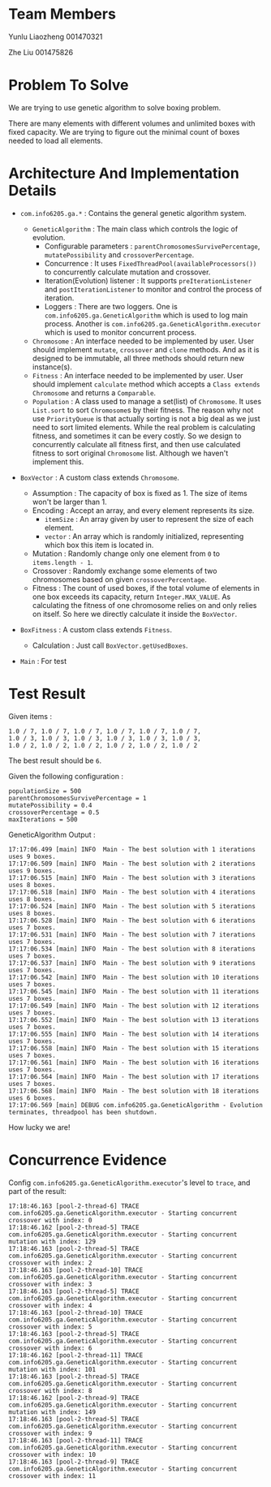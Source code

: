 # Team Members

Yunlu Liaozheng 001470321

Zhe Liu 001475826

# Problem To Solve

We are trying to use genetic algorithm to solve boxing problem.

There are many elements with different volumes and unlimited boxes with fixed capacity. 
We are trying to figure out the minimal count of boxes needed to load all elements. 

# Architecture And Implementation Details

- `com.info6205.ga.*` : Contains the general genetic algorithm system.

    - `GeneticAlgorithm` : The main class which controls the logic of evolution.
        - Configurable parameters : `parentChromosomesSurvivePercentage`, `mutatePossibility` and `crossoverPercentage`.
        - Concurrence : It uses `FixedThreadPool(availableProcessors())` to concurrently calculate mutation and crossover.
        - Iteration(Evolution) listener : It supports `preIterationListener` and `postIterationListener` to monitor and control the process of iteration.
        - Loggers : There are two loggers. One is `com.info6205.ga.GeneticAlgorithm` which is used to log main process. 
        Another is `com.info6205.ga.GeneticAlgorithm.executor` which is used to monitor concurrent process.
    - `Chromosome` : An interface needed to be implemented by user. User should implement `mutate`, `crossover` and `clone` methods.
    And as it is designed to be immutable, all three methods should return new instance(s).
    - `Fitness` : An interface needed to be implemented by user. User should implement `calculate` method 
    which accepts a `Class extends Chromosome` and returns a `Comparable`.
    - `Population` : A class used to manage a set(list) of `Chromosome`. It uses `List.sort` to sort `Chromosome`s by their fitness.
    The reason why not use `PriorityQueue` is that actually sorting is not a big deal as we just need to sort limited elements.
    While the real problem is calculating fitness, and sometimes it can be every costly. So we design to concurrently calculate all fitness first,
    and then use calculated fitness to sort original `Chromosome` list. Although we haven't implement this.
    
- `BoxVector` : A custom class extends `Chromosome`.
    - Assumption : The capacity of box is fixed as 1. The size of items won't be larger than 1.
    - Encoding : Accept an array, and every element represents its size. 
        - `itemSize` : An array given by user to represent the size of each element.
        - `vector` : An array which is randomly initialized, representing which box this item is located in.
    - Mutation : Randomly change only one element from `0` to `items.length - 1`.
    - Crossover : Randomly exchange some elements of two chromosomes based on given `crossoverPercentage`.
    - Fitness : The count of used boxes, if the total volume of elements in one box exceeds its capacity, return `Integer.MAX_VALUE`. 
    As calculating the fitness of one chromosome relies on and only relies on itself.
    So here we directly calculate it inside the `BoxVector`.
    
- `BoxFitness` : A custom class extends `Fitness`.
    - Calculation : Just call `BoxVector.getUsedBoxes`.
    
- `Main` : For test

# Test Result

Given items : 

    1.0 / 7, 1.0 / 7, 1.0 / 7, 1.0 / 7, 1.0 / 7, 1.0 / 7,
    1.0 / 3, 1.0 / 3, 1.0 / 3, 1.0 / 3, 1.0 / 3, 1.0 / 3,
    1.0 / 2, 1.0 / 2, 1.0 / 2, 1.0 / 2, 1.0 / 2, 1.0 / 2
    
The best result should be `6`.

Given the following configuration :

    populationSize = 500
    parentChromosomesSurvivePercentage = 1
    mutatePossibility = 0.4
    crossoverPercentage = 0.5
    maxIterations = 500

GeneticAlgorithm Output :

    17:17:06.499 [main] INFO  Main - The best solution with 1 iterations uses 9 boxes.
    17:17:06.509 [main] INFO  Main - The best solution with 2 iterations uses 9 boxes.
    17:17:06.515 [main] INFO  Main - The best solution with 3 iterations uses 8 boxes.
    17:17:06.518 [main] INFO  Main - The best solution with 4 iterations uses 8 boxes.
    17:17:06.524 [main] INFO  Main - The best solution with 5 iterations uses 8 boxes.
    17:17:06.528 [main] INFO  Main - The best solution with 6 iterations uses 7 boxes.
    17:17:06.531 [main] INFO  Main - The best solution with 7 iterations uses 7 boxes.
    17:17:06.534 [main] INFO  Main - The best solution with 8 iterations uses 7 boxes.
    17:17:06.537 [main] INFO  Main - The best solution with 9 iterations uses 7 boxes.
    17:17:06.542 [main] INFO  Main - The best solution with 10 iterations uses 7 boxes.
    17:17:06.545 [main] INFO  Main - The best solution with 11 iterations uses 7 boxes.
    17:17:06.549 [main] INFO  Main - The best solution with 12 iterations uses 7 boxes.
    17:17:06.552 [main] INFO  Main - The best solution with 13 iterations uses 7 boxes.
    17:17:06.555 [main] INFO  Main - The best solution with 14 iterations uses 7 boxes.
    17:17:06.558 [main] INFO  Main - The best solution with 15 iterations uses 7 boxes.
    17:17:06.561 [main] INFO  Main - The best solution with 16 iterations uses 7 boxes.
    17:17:06.564 [main] INFO  Main - The best solution with 17 iterations uses 7 boxes.
    17:17:06.568 [main] INFO  Main - The best solution with 18 iterations uses 6 boxes.
    17:17:06.569 [main] DEBUG com.info6205.ga.GeneticAlgorithm - Evolution terminates, threadpool has been shutdown.
    
How lucky we are!

# Concurrence Evidence

Config `com.info6205.ga.GeneticAlgorithm.executor`'s level to `trace`, and part of the result:

    17:18:46.163 [pool-2-thread-6] TRACE com.info6205.ga.GeneticAlgorithm.executor - Starting concurrent crossover with index: 0
    17:18:46.162 [pool-2-thread-5] TRACE com.info6205.ga.GeneticAlgorithm.executor - Starting concurrent mutation with index: 129
    17:18:46.163 [pool-2-thread-5] TRACE com.info6205.ga.GeneticAlgorithm.executor - Starting concurrent crossover with index: 2
    17:18:46.163 [pool-2-thread-10] TRACE com.info6205.ga.GeneticAlgorithm.executor - Starting concurrent crossover with index: 3
    17:18:46.163 [pool-2-thread-5] TRACE com.info6205.ga.GeneticAlgorithm.executor - Starting concurrent crossover with index: 4
    17:18:46.163 [pool-2-thread-10] TRACE com.info6205.ga.GeneticAlgorithm.executor - Starting concurrent crossover with index: 5
    17:18:46.163 [pool-2-thread-5] TRACE com.info6205.ga.GeneticAlgorithm.executor - Starting concurrent crossover with index: 6
    17:18:46.162 [pool-2-thread-11] TRACE com.info6205.ga.GeneticAlgorithm.executor - Starting concurrent mutation with index: 101
    17:18:46.163 [pool-2-thread-5] TRACE com.info6205.ga.GeneticAlgorithm.executor - Starting concurrent crossover with index: 8
    17:18:46.162 [pool-2-thread-9] TRACE com.info6205.ga.GeneticAlgorithm.executor - Starting concurrent mutation with index: 149
    17:18:46.163 [pool-2-thread-5] TRACE com.info6205.ga.GeneticAlgorithm.executor - Starting concurrent crossover with index: 9
    17:18:46.163 [pool-2-thread-11] TRACE com.info6205.ga.GeneticAlgorithm.executor - Starting concurrent crossover with index: 10
    17:18:46.163 [pool-2-thread-9] TRACE com.info6205.ga.GeneticAlgorithm.executor - Starting concurrent crossover with index: 11